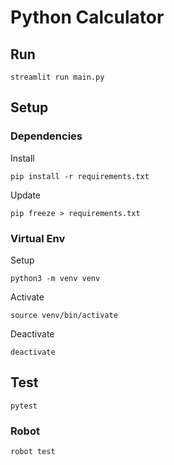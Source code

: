 # Python Calculator

## Run

```shell
streamlit run main.py 
```

## Setup

### Dependencies

Install

```shell
pip install -r requirements.txt
```

Update

```shell
pip freeze > requirements.txt
```

### Virtual Env

Setup

```shell
python3 -m venv venv
```

Activate

```shell
source venv/bin/activate
```

Deactivate

```shell
deactivate
```

## Test

```shell
pytest
```

### Robot

```shell
robot test 
```
